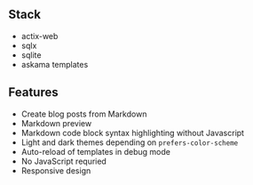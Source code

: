 ## Stack
- actix-web
- sqlx
- sqlite
- askama templates

## Features
- Create blog posts from Markdown
- Markdown preview
- Markdown code block syntax highlighting without Javascript
- Light and dark themes depending on ```prefers-color-scheme```
- Auto-reload of templates in debug mode
- No JavaScript requried
- Responsive design
